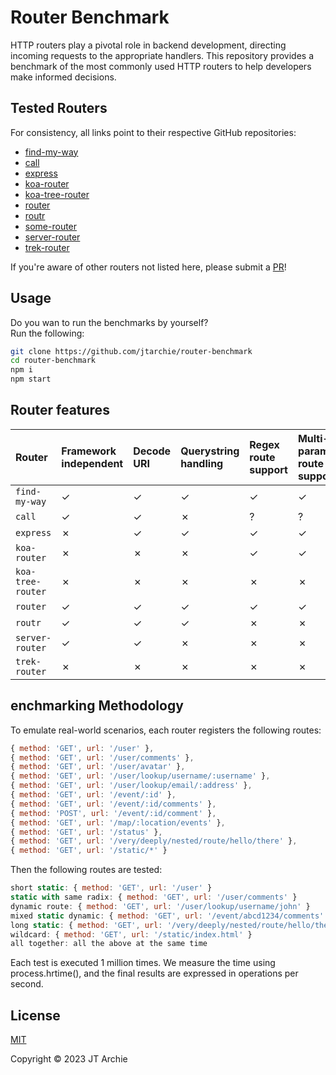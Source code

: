 # Router Benchmark

HTTP routers play a pivotal role in backend development, directing incoming
requests to the appropriate handlers. This repository provides a benchmark of
the most commonly used HTTP routers to help developers make informed decisions.

## Tested Routers

For consistency, all links point to their respective GitHub repositories:

- [find-my-way](https://github.com/delvedor/find-my-way)
- [call](https://github.com/hapijs/call)
- [express](https://www.npmjs.com/package/express)
- [koa-router](https://github.com/alexmingoia/koa-router)
- [koa-tree-router](https://github.com/steambap/koa-tree-router)
- [router](https://github.com/pillarjs/router)
- [routr](https://github.com/yahoo/routr)
- [some-router](https://github.com/jtarchie/some-router)
- [server-router](https://github.com/yoshuawuyts/server-router)
- [trek-router](https://www.npmjs.com/package/trek-router)

If you're aware of other routers not listed here, please submit a
[PR](https://github.com/jtarchie/router-benchmark/pulls)!

## Usage

Do you wan to run the benchmarks by yourself?\
Run the following:

```bash
git clone https://github.com/jtarchie/router-benchmark
cd router-benchmark
npm i
npm start
```

## Router features

| Router            | Framework independent | Decode URI | Querystring handling | Regex route support | Multi-parametric route support | Max parameter length |
| :---------------- | :-------------------- | :--------- | :------------------- | :------------------ | :----------------------------- | :------------------- |
| `find-my-way`     | &#10003;              | &#10003;   | &#10003;             | &#10003;            | &#10003;                       | &#10003;             |
| `call`            | &#10003;              | &#10003;   | &#10007;             | ?                   | ?                              | ?                    |
| `express`         | &#10007;              | &#10003;   | &#10003;             | &#10003;            | &#10003;                       | &#10007;             |
| `koa-router`      | &#10007;              | &#10007;   | &#10007;             | &#10003;            | &#10003;                       | &#10007;             |
| `koa-tree-router` | &#10007;              | &#10007;   | &#10007;             | &#10007;            | &#10007;                       | &#10007;             |
| `router`          | &#10003;              | &#10003;   | &#10003;             | &#10003;            | &#10003;                       | &#10007;             |
| `routr`           | &#10003;              | &#10003;   | &#10003;             | &#10007;            | &#10007;                       | &#10007;             |
| `server-router`   | &#10003;              | &#10003;   | &#10007;             | &#10007;            | &#10007;                       | &#10007;             |
| `trek-router`     | &#10007;              | &#10007;   | &#10007;             | &#10007;            | &#10007;                       | &#10007;             |

## enchmarking Methodology

To emulate real-world scenarios, each router registers the following routes:

```javascript
{ method: 'GET', url: '/user' },
{ method: 'GET', url: '/user/comments' },
{ method: 'GET', url: '/user/avatar' },
{ method: 'GET', url: '/user/lookup/username/:username' },
{ method: 'GET', url: '/user/lookup/email/:address' },
{ method: 'GET', url: '/event/:id' },
{ method: 'GET', url: '/event/:id/comments' },
{ method: 'POST', url: '/event/:id/comment' },
{ method: 'GET', url: '/map/:location/events' },
{ method: 'GET', url: '/status' },
{ method: 'GET', url: '/very/deeply/nested/route/hello/there' },
{ method: 'GET', url: '/static/*' }
```

Then the following routes are tested:

```javascript
short static: { method: 'GET', url: '/user' }
static with same radix: { method: 'GET', url: '/user/comments' }
dynamic route: { method: 'GET', url: '/user/lookup/username/john' }
mixed static dynamic: { method: 'GET', url: '/event/abcd1234/comments' },
long static: { method: 'GET', url: '/very/deeply/nested/route/hello/there' },
wildcard: { method: 'GET', url: '/static/index.html' }
all together: all the above at the same time
```

Each test is executed 1 million times. We measure the time using
process.hrtime(), and the final results are expressed in operations per second.

## License

[MIT](https://github.com/delvedor/router-benchmark/blob/master/LICENSE)

Copyright © 2023 JT Archie
